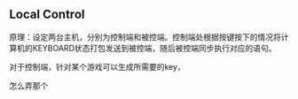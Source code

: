 ## Local Control

原理：设定两台主机，分别为控制端和被控端。控制端处根据按键按下的情况将计算机的KEYBOARD状态打包发送到被控端，随后被控端同步执行对应的语句。

对于控制端，针对某个游戏可以生成所需要的key，


怎么弄那个